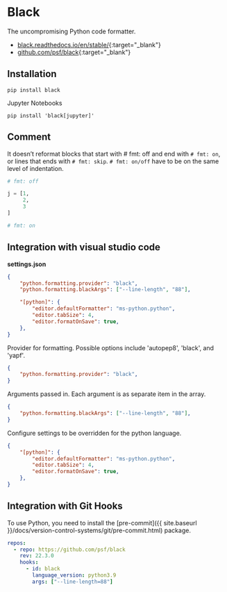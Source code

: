 # Black

The uncompromising Python code formatter.

- [black.readthedocs.io/en/stable/](https://black.readthedocs.io/en/stable/){:target="_blank"}
- [github.com/psf/black](https://github.com/psf/black){:target="_blank"}

## Installation

```shell
pip install black
```

Jupyter Notebooks

```shell
pip install 'black[jupyter]'
```

## Comment

It doesn’t reformat blocks that start with # fmt: off and end with `# fmt: on`, or lines that ends with `# fmt: skip`. `# fmt: on/off` have to be on the same level of indentation.

```python
# fmt: off

j = [1,
     2,
     3
]

# fmt: on
```

## Integration with visual studio code

**settings.json**

```json
{
    "python.formatting.provider": "black",
    "python.formatting.blackArgs": ["--line-length", "88"],

    "[python]": {
        "editor.defaultFormatter": "ms-python.python",
        "editor.tabSize": 4,
        "editor.formatOnSave": true,
    },
}
```

Provider for formatting. Possible options include 'autopep8', 'black', and 'yapf'.

```json
{
    "python.formatting.provider": "black",
}
```

Arguments passed in. Each argument is as separate item in the array.

```json
{
    "python.formatting.blackArgs": ["--line-length", "88"],
}
```

Configure settings to be overridden for the python language.

```json
{
    "[python]": {
        "editor.defaultFormatter": "ms-python.python",
        "editor.tabSize": 4,
        "editor.formatOnSave": true,
    },
}
```

## Integration with Git Hooks

To use Python, you need to install the [pre-commit]({{ site.baseurl }}/docs/version-control-systems/git/pre-commit.html) package.

```yaml
repos:
  - repo: https://github.com/psf/black
    rev: 22.3.0
    hooks:
      - id: black
        language_version: python3.9
        args: ["--line-length=88"]
```
